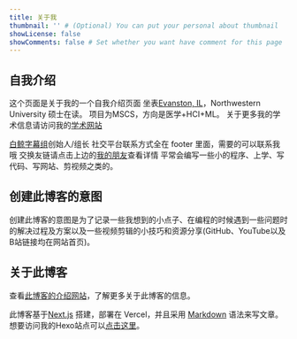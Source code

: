 ```yaml
---
title: 关于我
thumbnail: '' # (Optional) You can put your personal about thumbnail
showLicense: false
showComments: false # Set whether you want have comment for this page
---
```


## 自我介绍

这个页面是关于我的一个自我介绍页面
坐表[Evanston, IL](https://www.google.com/maps/place/Evanston,+IL/)，Northwestern University 硕士在读。
项目为MSCS，方向是医学+HCI+ML。
关于更多我的学术信息请访问我的[学术网站](https://www.zla.app/)

[白鲸字幕组](https://www.belugasubs.com/)创始人/组长
社交平台联系方式全在 footer 里面，需要的可以联系我哦
交换友链请点击上边的[我的朋友](/friends)查看详情
平常会编写一些小的程序、上学、写代码、写网站、剪视频之类的。

## 创建此博客的意图

创建此博客的意图是为了记录一些我想到的小点子、在编程的时候遇到一些问题时的解决过程及方案以及一些视频剪辑的小技巧和资源分享(GitHub、YouTube以及B站链接均在网站首页)。

## 关于此博客

查看[此博客的介绍网站](https://suzu.zla.app/)，了解更多关于此博客的信息。

此博客基于[Next.js](https://nextjs.org/) 搭建，部署在 Vercel，并且采用 [Markdown](https://www.markdownguide.org/) 语法来写文章。想要访问我的Hexo站点可以[点击这里](https://www.zl-asica.com/)。
